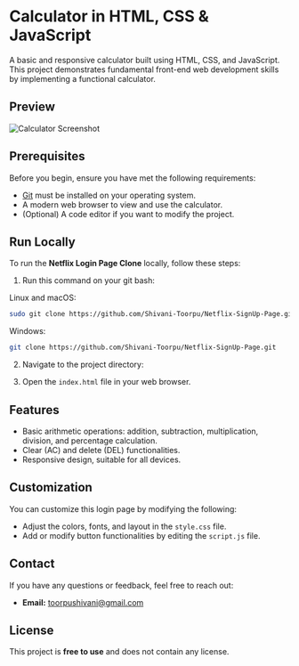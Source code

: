 # Calculator in HTML, CSS & JavaScript

A basic and responsive calculator built using HTML, CSS, and JavaScript. This project demonstrates fundamental front-end web development skills by implementing a functional calculator.

## Preview

![Calculator Screenshot](./images/calculator-screenshot.png)

## Prerequisites

Before you begin, ensure you have met the following requirements:

- [Git](https://git-scm.com/downloads "Download Git") must be installed on your operating system.
- A modern web browser to view and use the calculator.
- (Optional) A code editor if you want to modify the project.

## Run Locally

To run the **Netflix Login Page Clone** locally, follow these steps:
1. Run this command on your git bash:

Linux and macOS:

```bash
sudo git clone https://github.com/Shivani-Toorpu/Netflix-SignUp-Page.git
```

Windows:

```bash
git clone https://github.com/Shivani-Toorpu/Netflix-SignUp-Page.git
```
2. Navigate to the project directory:

3. Open the `index.html` file in your web browser.

## Features

- Basic arithmetic operations: addition, subtraction, multiplication, division, and percentage calculation.
- Clear (AC) and delete (DEL) functionalities.
- Responsive design, suitable for all devices.

## Customization

You can customize this login page by modifying the following:

- Adjust the colors, fonts, and layout in the `style.css` file.
- Add or modify button functionalities by editing the `script.js` file.

## Contact

If you have any questions or feedback, feel free to reach out:

- **Email:** [toorpushivani@gmail.com](mailto:toorpushivani@gmail.com)

## License

This project is **free to use** and does not contain any license.
